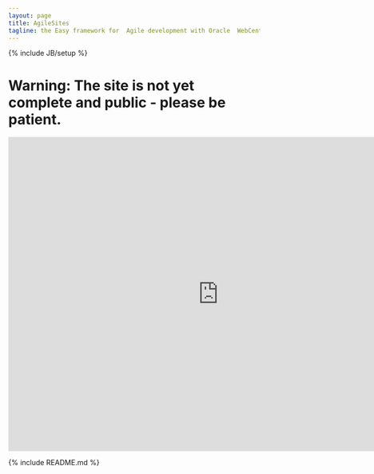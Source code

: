 ```yaml
---
layout: page
title: AgileSites
tagline: the Easy framework for  Agile development with Oracle  WebCenter Sites (formerly Fatwire)
---
```

{% include JB/setup %}

<h1>Warning: The site is not yet complete and public - please be patient.</h1>

<iframe width="840" height="630" src="http://www.youtube.com/embed/WA59KZ4PwJs" frameborder="0" allowfullscreen="yes"> </iframe>

{% include README.md %}

